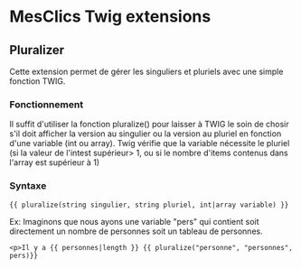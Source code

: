 # MesClics Twig extensions

## Pluralizer
Cette extension permet de gérer les singuliers et pluriels avec une simple fonction TWIG.
### Fonctionnement
Il suffit d'utiliser la fonction pluralize() pour laisser à TWIG le soin de chosir s'il doit afficher la version au singulier ou la version au pluriel en fonction d'une variable (int ou array).
Twig vérifie que la variable nécessite le pluriel (si la valeur de l'intest supérieur> 1, ou si le nombre d'items contenus dans l'array est supérieur à 1)
### Syntaxe
```twig
{{ pluralize(string singulier, string pluriel, int|array variable) }}
```
Ex: Imaginons que nous ayons une variable "pers" qui contient soit directement un nombre de personnes soit un tableau de personnes.
```twig
<p>Il y a {{ personnes|length }} {{ pluralize("personne", "personnes", pers)}}
````


